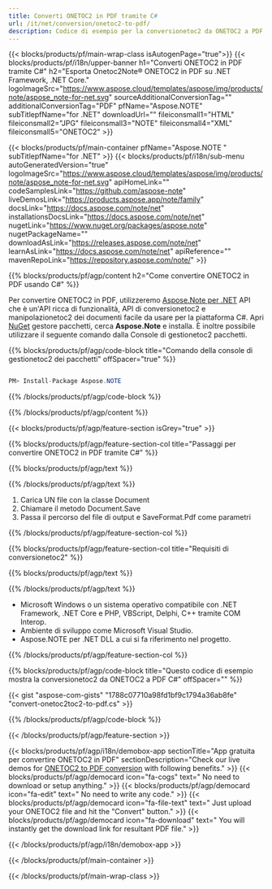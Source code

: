```yaml
---
title: Converti ONETOC2 in PDF tramite C# 
url: /it/net/conversion/onetoc2-to-pdf/ 
description: Codice di esempio per la conversionetoc2 da ONETOC2 a PDF C#. Utilizzare il codice di esempio API per la conversionetoc2 di file batch ONETOC2 in PDF all'interno di VB.NET, Asp.NET o qualsiasi applicazionetoc2 basata su .NET.
---
```


{{< blocks/products/pf/main-wrap-class isAutogenPage="true">}}
{{< blocks/products/pf/i18n/upper-banner h1="Converti ONETOC2 in PDF tramite C#" h2="Esporta Onetoc2Note® ONETOC2 in PDF su .NET Framework, .NET Core." logoImageSrc="https://www.aspose.cloud/templates/aspose/img/products/note/aspose_note-for-net.svg" sourceAdditionalConversionTag="" additionalConversionTag="PDF" pfName="Aspose.NOTE" subTitlepfName="for .NET" downloadUrl="" fileiconsmall1="HTML" fileiconsmall2="JPG" fileiconsmall3="NOTE" fileiconsmall4="XML" fileiconsmall5="ONETOC2" >}}

{{< blocks/products/pf/main-container pfName="Aspose.NOTE " subTitlepfName="for .NET" >}}
{{< blocks/products/pf/i18n/sub-menu autoGeneratedVersion="true" logoImageSrc="https://www.aspose.cloud/templates/aspose/img/products/note/aspose_note-for-net.svg" apiHomeLink="" codeSamplesLink="https://github.com/aspose-note" liveDemosLink="https://products.aspose.app/note/family" docsLink="https://docs.aspose.com/note/net" installationsDocsLink="https://docs.aspose.com/note/net" nugetLink="https://www.nuget.org/packages/aspose.note" nugetPackageName="" downloadAsLink="https://releases.aspose.com/note/net" learnAsLink="https://docs.aspose.com/note/net" apiReference="" mavenRepoLink="https://repository.aspose.com/note/" >}}

{{% blocks/products/pf/agp/content h2="Come convertire ONETOC2 in PDF usando C#" %}}

Per convertire ONETOC2 in PDF, utilizzeremo <a href=https://products.aspose.com/note/net>Aspose.Note per .NET</a> API che è un'API ricca di funzionalità, API di conversionetoc2 e manipolazionetoc2 dei documenti facile da usare per la piattaforma C#. Apri <a href=https://www.nuget.org/packages/aspose.note>NuGet</a> gestore pacchetti, cerca <b>Aspose.Note</b> e installa. È inoltre possibile utilizzare il seguente comando dalla Console di gestionetoc2 pacchetti.

{{% blocks/products/pf/agp/code-block title="Comando della console di gestionetoc2 dei pacchetti" offSpacer="true" %}}

```cs

PM> Install-Package Aspose.NOTE

```

{{% /blocks/products/pf/agp/code-block %}}

{{% /blocks/products/pf/agp/content %}}

{{< blocks/products/pf/agp/feature-section isGrey="true" >}}

{{% blocks/products/pf/agp/feature-section-col title="Passaggi per convertire ONETOC2 in PDF tramite C#" %}}

{{% blocks/products/pf/agp/text %}}

{{% /blocks/products/pf/agp/text %}}

1. Carica UN file con la classe Document
1. Chiamare il metodo Document.Save
1. Passa il percorso del file di output e SaveFormat.Pdf come parametri

{{% /blocks/products/pf/agp/feature-section-col %}}

{{% blocks/products/pf/agp/feature-section-col title="Requisiti di conversionetoc2" %}}

{{% blocks/products/pf/agp/text %}}

{{% /blocks/products/pf/agp/text %}}

- Microsoft Windows o un sistema operativo compatibile con .NET Framework, .NET Core e PHP, VBScript, Delphi, C++ tramite COM Interop.
- Ambiente di sviluppo come Microsoft Visual Studio.
- Aspose.NOTE per .NET DLL a cui si fa riferimento nel progetto.

{{% /blocks/products/pf/agp/feature-section-col %}}

{{% blocks/products/pf/agp/code-block title="Questo codice di esempio mostra la conversionetoc2 da ONETOC2 a PDF C#" offSpacer="" %}}

{{< gist "aspose-com-gists" "1788c07710a98fd1bf9c1794a36ab8fe" "convert-onetoc2toc2-to-pdf.cs" >}}

{{% /blocks/products/pf/agp/code-block %}}

{{< /blocks/products/pf/agp/feature-section >}}

<!-- aboutfile Starts -->

{{< blocks/products/pf/agp/i18n/demobox-app sectionTitle="App gratuita per convertire ONETOC2 in PDF" sectionDescription="Check our live demos for [ONETOC2 to PDF conversion](https://products.aspose.app/note/conversion/onetoc2-to-pdf) with following benefits." >}}
        {{< blocks/products/pf/agp/democard icon="fa-cogs" text=" No need to download or setup anything." >}}
        {{< blocks/products/pf/agp/democard icon="fa-edit" text=" No need to write any code." >}}
        {{< blocks/products/pf/agp/democard icon="fa-file-text" text=" Just upload your ONETOC2 file and hit the \"Convert\" button." >}}
        {{< blocks/products/pf/agp/democard icon="fa-download" text=" You will instantly get the download link for resultant PDF file." >}}
   
{{< /blocks/products/pf/agp/i18n/demobox-app >}}

<!-- aboutfile Ends -->
{{< /blocks/products/pf/main-container >}}
    
{{< /blocks/products/pf/main-wrap-class >}}